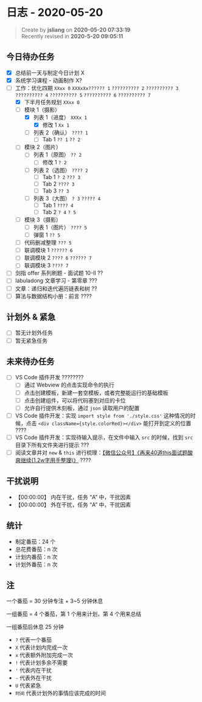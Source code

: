 日志 - 2020-05-20
===

> Create by **jsliang** on **2020-05-20 07:33:19**  
> Recently revised in **2020-5-20 09:05:11**   

## 今日待办任务

* [x] 总结前一天与制定今日计划 X
* [x] 系统学习课程 - 动画制作 X?
* [ ] 工作：优化四期 `XXxx 0` `XXXxXx?????? 1` `?????????? 2` `?????????? 3` `?????????? 4` `?????????? 5` `?????????? 6` `?????????? 7`
  * [x] 下半月任务规划 `XXxx 0`
  * [ ] 模块 1（摄影） 
    * [x] 列表 1（进度） `XXXx 1`
      * [x] 修改 1 `Xx 1`
    * [ ] 列表 2（确认） `???? 1`
      * [ ] Tab 1 `?? 1` `?? 2`
  * [ ] 模块 2（图片）
    * [ ] 列表 1（原图） `?? 2`
      * [ ] 修改 1 `? 2`
    * [ ] 列表 2（选图） `???? 2`
      * [ ] Tab 1 `? 2` `??? 3`
      * [ ] Tab 2 `???? 3`
      * [ ] Tab 3 `?? 3`
    * [ ] 列表 3（大图） `? 3` `????? 4`
      * [ ] Tab 1 `???? 4`
      * [ ] Tab 2 `? 4` `? 5`
  * [ ] 模块 3（摄影）
    * [ ] 列表 1（图片） `???? 5`
    * [ ] 弹窗 1 `?? 5`
  * [ ] 代码删减整理 `??? 5`
  * [ ] 联调模块 1 `?????? 6`
  * [ ] 联调模块 2 `???? 6` `?????? 7`
  * [ ] 联调模块 3 `???? 7`
* [ ] 剑指 offer 系列刷题 - 面试题 10-II ??
* [ ] labuladong 文章学习 - 第零章 ???
* [ ] 文章：递归和迭代遍历链表和树 ??
* [ ] 算法与数据结构小册：前言 ????

## 计划外 & 紧急

* [ ] 暂无计划外任务
* [ ] 暂无紧急任务

## 未来待办任务

* [ ] VS Code 插件开发 ????????
  * [ ] 通过 Webview 的点击实现命令的执行
  * [ ] 点击创建模板，新建一套空模板，或者完整能运行的基础模板
  * [ ] 点击创建组件，可以将代码塞到对应的卡位
  * [ ] 允许自行提供木刻板，通过 `json` 读取用户的配置
* [ ] VS Code 插件开发：实现 `import style from './style.css'` 这种情况的时候，点击 `<div className={style.colorRed}></div>` 能打开到定义的位置 ????
* [ ] VS Code 插件开发：实现待输入提示，在文件中输入 `src` 的时候，找到 `src` 目录下所有文件夹进行提示 ???
* [ ] 阅读文章并对 `new` & `this` 进行梳理：[【微信公众号】《再来40道this面试题酸爽继续(1.2w字用手整理)》](https://mp.weixin.qq.com/s/k8PngT7afosSxUJSECRtJA) ????

## 干扰说明

* 【00:00:00】 内在干扰，任务 “A” 中，干扰因素
* 【00:00:00】 外在干扰，任务 “A” 中，干扰因素

## 统计

* 制定番茄：24 个
* 总花费番茄：n 次
* 计划内番茄：n 次
* 计划外番茄：n 次

## 注

一个番茄 = 30 分钟专注 + 3~5 分钟休息

一组番茄 = 4 个番茄，第 1 个用来计划，第 4 个用来总结

一组番茄后休息 25 分钟

* `?` 代表一个番茄
* `X` 代表计划内完成一次
* `x` 代表额外附加完成一次
* `!` 代表计划多余不需要
* `'` 代表内在干扰
* `-` 代表外在干扰
* `U` 代表紧急
* `时间` 代表计划外的事情应该完成的时间
